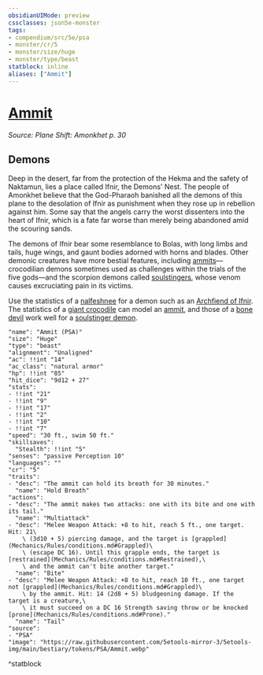 ```yaml
---
obsidianUIMode: preview
cssclasses: json5e-monster
tags:
- compendium/src/5e/psa
- monster/cr/5
- monster/size/huge
- monster/type/beast
statblock: inline
aliases: ["Ammit"]
---
```

# [Ammit](Mechanics\bestiary\beast/ammit-psa.md)
*Source: Plane Shift: Amonkhet p. 30*  

## Demons

Deep in the desert, far from the protection of the Hekma and the safety of Naktamun, lies a place called Ifnir, the Demons' Nest. The people of Amonkhet believe that the God-Pharaoh banished all the demons of this plane to the desolation of Ifnir as punishment when they rose up in rebellion against him. Some say that the angels carry the worst dissenters into the heart of Ifnir, which is a fate far worse than merely being abandoned amid the scouring sands.

The demons of Ifnir bear some resemblance to Bolas, with long limbs and tails, huge wings, and gaunt bodies adorned with horns and blades. Other demonic creatures have more bestial features, including [ammits](Mechanics/bestiary/beast/ammit-psa.md)—crocodilian demons sometimes used as challenges within the trials of the five gods—and the scorpion demons called [soulstingers](Mechanics/bestiary/fiend/soulstinger-demon-psa.md), whose venom causes excruciating pain in its victims.

Use the statistics of a [nalfeshnee](Mechanics/bestiary/fiend/nalfeshnee.md) for a demon such as an [Archfiend of Ifnir](Mechanics/bestiary/fiend/archfiend-of-ifnir-psa.md). The statistics of a [giant crocodile](Mechanics/bestiary/beast/giant-crocodile.md) can model an [ammit](Mechanics/bestiary/beast/ammit-psa.md), and those of a [bone devil](Mechanics/bestiary/fiend/bone-devil.md) work well for a [soulstinger demon](Mechanics/bestiary/fiend/soulstinger-demon-psa.md).

```statblock
"name": "Ammit (PSA)"
"size": "Huge"
"type": "beast"
"alignment": "Unaligned"
"ac": !!int "14"
"ac_class": "natural armor"
"hp": !!int "85"
"hit_dice": "9d12 + 27"
"stats":
- !!int "21"
- !!int "9"
- !!int "17"
- !!int "2"
- !!int "10"
- !!int "7"
"speed": "30 ft., swim 50 ft."
"skillsaves":
  "Stealth": !!int "5"
"senses": "passive Perception 10"
"languages": ""
"cr": "5"
"traits":
- "desc": "The ammit can hold its breath for 30 minutes."
  "name": "Hold Breath"
"actions":
- "desc": "The ammit makes two attacks: one with its bite and one with its tail."
  "name": "Multiattack"
- "desc": "Melee Weapon Attack: +8 to hit, reach 5 ft., one target. Hit: 21\
    \ (3d10 + 5) piercing damage, and the target is [grappled](Mechanics/Rules/conditions.md#Grappled)\
    \ (escape DC 16). Until this grapple ends, the target is [restrained](Mechanics/Rules/conditions.md#Restrained),\
    \ and the ammit can't bite another target."
  "name": "Bite"
- "desc": "Melee Weapon Attack: +8 to hit, reach 10 ft., one target not [grappled](Mechanics/Rules/conditions.md#Grappled)\
    \ by the ammit. Hit: 14 (2d8 + 5) bludgeoning damage. If the target is a creature,\
    \ it must succeed on a DC 16 Strength saving throw or be knocked [prone](Mechanics/Rules/conditions.md#Prone)."
  "name": "Tail"
"source":
- "PSA"
"image": "https://raw.githubusercontent.com/5etools-mirror-3/5etools-img/main/bestiary/tokens/PSA/Ammit.webp"
```
^statblock